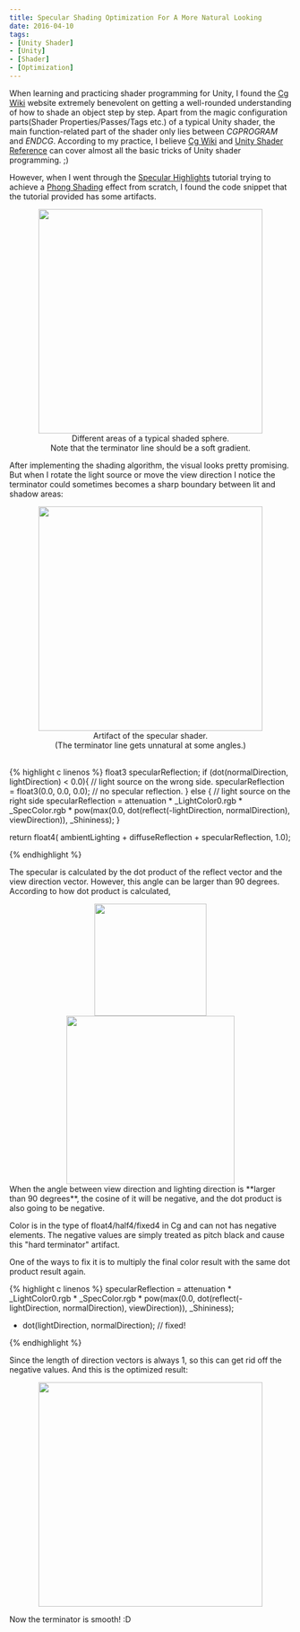 ```yaml
---
title: Specular Shading Optimization For A More Natural Looking
date: 2016-04-10
tags:
- [Unity Shader]
- [Unity]
- [Shader]
- [Optimization]
---
```


When learning and practicing shader programming for Unity, I found the [Cg Wiki](https://en.wikibooks.org/wiki/Cg_Programming/Unity) website extremely benevolent on getting a well-rounded understanding of how to shade an object step by step. Apart from the magic configuration parts(Shader Properties/Passes/Tags etc.) of a typical Unity shader, the main function-related part of the shader only lies between _CGPROGRAM_ and _ENDCG_. According to my practice, I believe [Cg Wiki](https://en.wikibooks.org/wiki/Cg_Programming/Unity) and [Unity Shader Reference](http://docs.unity3d.com/Manual/SL-Reference.html) can cover almost all the basic tricks of Unity shader programming. ;)

However, when I went through the [Specular Highlights](https://en.wikibooks.org/wiki/Cg_Programming/Unity/Specular_Highlights) tutorial trying to achieve a [Phong Shading](https://en.wikipedia.org/wiki/Phong_shading) effect from scratch, I found the code snippet that the tutorial provided has some artifacts.

<img src="http://www.itchy-animation.co.uk/tutorials/01-intro-01.jpg" width="400" height="400" style="display:block; margin:auto;">
<figcaption style="text-align: center;">Different areas of a typical shaded sphere. <br> Note that the terminator line should be a soft gradient. </figcaption>

After implementing the shading algorithm, the visual looks pretty promising. But when I rotate the light source or move the view direction I notice the terminator could sometimes becomes a sharp boundary between lit and shadow areas:

<img src="{{ site.url }}/images/specular1.gif" width="400" height="400" style="display:block; margin:auto;">
<figcaption style="text-align: center;">Artifact of the specular shader.<br>(The terminator line gets unnatural at some angles.)</figcaption>
<br>

<!-- ```c -->
{% highlight c linenos %}
float3 specularReflection;
if (dot(normalDirection, lightDirection) < 0.0){
  // light source on the wrong side.
  specularReflection = float3(0.0, 0.0, 0.0); // no specular reflection.
}
else {
  // light source on the right side
  specularReflection =
    attenuation *
    _LightColor0.rgb *
    _SpecColor.rgb *
    pow(max(0.0, dot(reflect(-lightDirection, normalDirection), viewDirection)),
    _Shininess);
}

return float4(
  ambientLighting +
  diffuseReflection +
  specularReflection,
  1.0);
<!-- ``` -->
{% endhighlight %}

The specular is calculated by the dot product of the reflect vector and the view direction vector. However, this angle can be larger than 90 degrees. According to how dot product is calculated,

<img src="https://upload.wikimedia.org/math/3/e/5/3e530da12e51ca0056ed3ef061b79312.png" width="200" height="200" style="display:block; margin:auto;">
<figcaption style="text-align: center;"></figcaption>
<img src="http://mathworld.wolfram.com/images/eps-gif/Cos_600.gif" width="300" height="300" style="display:block; margin:auto;">
<figcaption style="text-align: center;"></figcaption>
When the angle between view direction and lighting direction is **larger than 90 degrees**, the cosine of it will be negative, and the dot product is also going to be negative.

Color is in the type of float4/half4/fixed4 in Cg and can not has negative elements. The negative values are simply treated as pitch black and cause this "hard terminator" artifact.

One of the ways to fix it is to multiply the final color result with the same dot product result again.

<!-- ```c -->
{% highlight c linenos %}
specularReflection = attenuation * _LightColor0.rgb * _SpecColor.rgb *
  pow(max(0.0, dot(reflect(-lightDirection, normalDirection), viewDirection)),
  _Shininess);
  * dot(lightDirection, normalDirection); // fixed!
<!-- ``` -->
{% endhighlight %}

Since the length of direction vectors is always 1, so this can get rid off the negative values. And this is the optimized result:

<img src="{{ site.url }}/images/specular2.gif" width="400" height="400" style="display:block; margin:auto;">
<figcaption style="text-align: center;"></figcaption>

Now the terminator is smooth! :D






<!-- The reflect vector is calculated using the Cg function -reflect()-. This function is the implement of the function  -->
